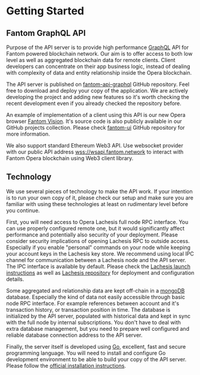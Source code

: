# Getting Started

## Fantom GraphQL API <a id="fantom-graphql-api"></a>

Purpose of the API server is to provide high performance [GraphQL](https://graphql.org/) API for Fantom powered blockchain network. Our aim is to offer access to both low level as well as aggregated blockchain data for remote clients. Client developers can concentrate on their app business logic, instead of dealing with complexity of data and entity relationship inside the Opera blockchain.

The API server is published on [fantom-api-graphql](https://github.com/Fantom-foundation/fantom-api-graphql) GitHub repository. Feel free to download and deploy your copy of the application. We are actively developing the project and adding new features so it's worth checking the recent development even if you already checked the repository before.

An example of implementation of a client using this API is our new Opera browser [Fantom Vision](https://vision.fantom.rocks/). It's source code is also publicly available in our GitHub projects collection. Please check [fantom-ui](https://github.com/Fantom-foundation/fantom-ui) GitHub repository for more information.

We also support standard Ethereum Web3 API. Use websocket provider with our public API address [wss://wsapi.fantom.network](wss://wsapi.fantom.network/) to interact with Fantom Opera blockchain using Web3 client library.

## Technology <a id="technology"></a>

We use several pieces of technology to make the API work. If your intention is to run your own copy of it, please check our setup and make sure you are familiar with using these technologies at least on rudimentary level before you continue.

First, you will need access to Opera Lachesis full node RPC interface. You can use properly configured remote one, but it would significantly affect performance and potentially also security of your deployment. Please consider security implications of opening Lachesis RPC to outside access. Especially if you enable "personal" commands on your node while keeping your account keys in the Lachesis key store. We recommend using local IPC channel for communication between a Lachesis node and the API server. The IPC interface is available by default. Please check the [Lachesis launch instructions](https://github.com/Fantom-foundation/lachesis_launch) as well as [Lachesis repository](https://github.com/Fantom-foundation/go-lachesis) for deployment and configuration details.

Some aggregated and relationship data are kept off-chain in a [mongoDB](https://www.mongodb.com/) database. Especially the kind of data not easily accessible through basic node RPC interface. For example references between account and it's transaction history, or transaction position in time. The database is initialized by the API server, populated with historical data and kept in sync with the full node by internal subscriptions. You don't have to deal with extra database management, but you need to prepare well configured and reliable database connection address to the API server.

Finally, the server itself is developed using [Go](https://golang.org/), excellent, fast and secure programming language. You will need to install and configure Go development environment to be able to build your copy of the API server. Please follow the [official installation instructions](https://golang.org/doc/install).


